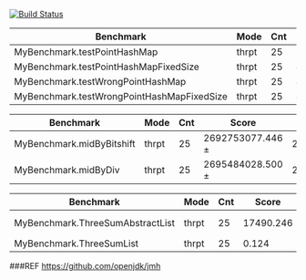 [![Build Status](https://github.com/s50600822/jmh_tut/actions/workflows/main.yml/badge.svg)](https://github.com/s50600822/jmh_tut/actions)

| Benchmark                                    | Mode  | Cnt | Score    | Error   | Units |
|----------------------------------------------|-------|-----|----------|---------|-------|
| MyBenchmark.testPointHashMap                 | thrpt | 25  | 2169.424 | ±20.832 | ops/s |
| MyBenchmark.testPointHashMapFixedSize        | thrpt | 25  | 4046.385 | ±11.027 | ops/s |
| MyBenchmark.testWrongPointHashMap            | thrpt | 25  | 4.398    | ±0.009  | ops/s |
| MyBenchmark.testWrongPointHashMapFixedSize   | thrpt | 25  | 4.422    | ±0.018  | ops/s |


| Benchmark                           | Mode  | Cnt |        Score       |       Error       | Units |
|------------------------------------|-------|-----|-------------------|-------------------|-------|
| MyBenchmark.midByBitshift          | thrpt |  25 | 2692753077.446 ± | 24626724.827      | ops/s |
| MyBenchmark.midByDiv               | thrpt |  25 | 2695484028.500 ± | 29897567.172      | ops/s |


| Benchmark                            | Mode | Cnt |       Score      |      Error      | Units |
|--------------------------------------|------|-----|------------------|-----------------|-------|
| MyBenchmark.ThreeSumAbstractList     | thrpt| 25  | 17490.246        |± 222.214        | ops/s |
| MyBenchmark.ThreeSumList             | thrpt| 25  | 0.124            |± 0.024          | ops/s |



###REF
https://github.com/openjdk/jmh

